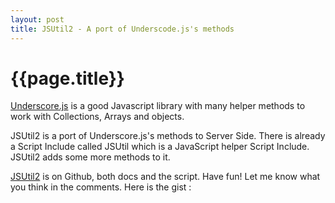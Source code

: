 ```yaml
---
layout: post
title: JSUtil2 - A port of Underscode.js's methods
--- 
```




 {{page.title}}
======================================================




<a href="http://underscorejs.org/">Underscore.js</a> is a good Javascript library with many helper methods to work with Collections, Arrays and objects.

JSUtil2 is a port of Underscore.js's methods to Server Side. There is already a Script Include called JSUtil which is a JavaScript helper Script Include. JSUtil2 adds some more methods to it.

<a href="https://github.com/abhididdigi/JSUtil2">JSUtil2</a> is on Github, both docs and the script. Have fun! Let me know what you think in the comments.
Here is the gist : 

<script src="https://gist.github.com/abhididdigi/5925922.js"></script>